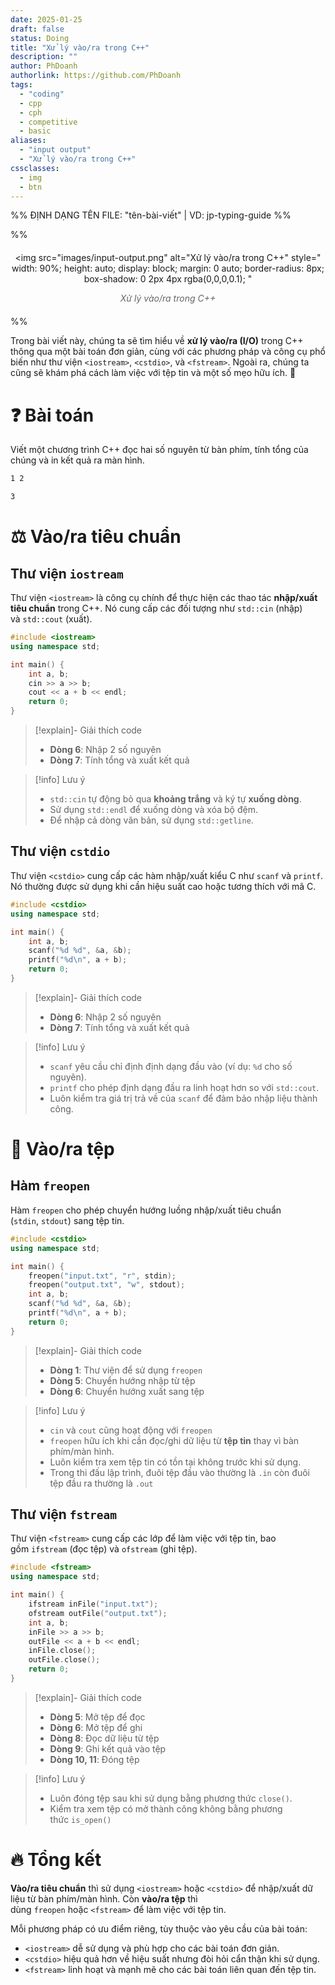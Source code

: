 ```yaml
---
date: 2025-01-25
draft: false
status: Doing
title: "Xử lý vào/ra trong C++"
description: ""
author: PhDoanh
authorlink: https://github.com/PhDoanh
tags: 
  - "coding"
  - cpp
  - cph
  - competitive
  - basic
aliases:
  - "input output"
  - "Xử lý vào/ra trong C++"
cssclasses:
  - img
  - btn
---
```

%% ĐỊNH DẠNG TÊN FILE: "tên-bài-viết" | VD: jp-typing-guide %%

%% <figure style="text-align: center; margin: 20px auto;">
  <img 
    src="images/input-output.png"
    alt="Xử lý vào/ra trong C++" 
    style="
      width: 90%;
      height: auto;
      display: block;
      margin: 0 auto;
      border-radius: 8px;
      box-shadow: 0 2px 4px rgba(0,0,0,0.1);
    "
  >
  <figcaption style="
    font-style: italic;
    color: #666;
    margin-top: 10px;
    font-size: 1em;
    padding: 0 10px;
  ">
    <em>Xử lý vào/ra trong C++</em>
  </figcaption>
</figure> %%

Trong bài viết này, chúng ta sẽ tìm hiểu về **xử lý vào/ra (I/O)** trong C++ thông qua một bài toán đơn giản, cùng với các phương pháp và công cụ phổ biến như thư viện `<iostream>`, `<cstdio>`, và `<fstream>`. Ngoài ra, chúng ta cũng sẽ khám phá cách làm việc với tệp tin và một số mẹo hữu ích. 🚀

# ❓ Bài toán
Viết một chương trình C++ đọc hai số nguyên từ bàn phím, tính tổng của chúng và in kết quả ra màn hình.

```txt title="Đầu vào mẫu"
1 2
```

```md title="Đầu ra mẫu"
3
```

# ⚖️ Vào/ra tiêu chuẩn
## Thư viện `iostream`
Thư viện `<iostream>` là công cụ chính để thực hiện các thao tác **nhập/xuất tiêu chuẩn** trong C++. Nó cung cấp các đối tượng như `std::cin` (nhập) và `std::cout` (xuất).

```cpp {6-7}
#include <iostream>
using namespace std;

int main() {
    int a, b;
    cin >> a >> b;
    cout << a + b << endl;
    return 0;
}
```

> [!explain]- Giải thích code
> - **Dòng 6**: Nhập 2 số nguyên
> - **Dòng 7**: Tính tổng và xuất kết quả

> [!info] Lưu ý
> - `std::cin` tự động bỏ qua **khoảng trắng** và ký tự **xuống dòng**.
> - Sử dụng `std::endl` để xuống dòng và xóa bộ đệm.
> - Để nhập cả dòng văn bản, sử dụng `std::getline`.

## Thư viện `cstdio`
Thư viện `<cstdio>` cung cấp các hàm nhập/xuất kiểu C như `scanf` và `printf`. Nó thường được sử dụng khi cần hiệu suất cao hoặc tương thích với mã C.

```cpp {6-7}
#include <cstdio>
using namespace std;

int main() {
    int a, b;
    scanf("%d %d", &a, &b);  
    printf("%d\n", a + b);  
    return 0;
}
```

> [!explain]- Giải thích code
> - **Dòng 6**: Nhập 2 số nguyên
> - **Dòng 7**: Tính tổng và xuất kết quả

> [!info] Lưu ý
> - `scanf` yêu cầu chỉ định định dạng đầu vào (ví dụ: `%d` cho số nguyên).
> - `printf` cho phép định dạng đầu ra linh hoạt hơn so với `std::cout`. 
> - Luôn kiểm tra giá trị trả về của `scanf` để đảm bảo nhập liệu thành công.

# 📂 Vào/ra tệp
## Hàm `freopen`
Hàm `freopen` cho phép chuyển hướng luồng nhập/xuất tiêu chuẩn (`stdin`, `stdout`) sang tệp tin.

```cpp {5-6}
#include <cstdio>
using namespace std;

int main() {
    freopen("input.txt", "r", stdin);
    freopen("output.txt", "w", stdout);
    int a, b;
    scanf("%d %d", &a, &b);
    printf("%d\n", a + b);
    return 0;
}
```

> [!explain]- Giải thích code
> - **Dòng 1**: Thư viện để sử dụng `freopen`
> - **Dòng 5**: Chuyển hướng nhập từ tệp
> - **Dòng 6**: Chuyển hướng xuất sang tệp

> [!info] Lưu ý
> - `cin` và `cout` cũng hoạt động với `freopen` 
> - `freopen` hữu ích khi cần đọc/ghi dữ liệu từ **tệp tin** thay vì bàn phím/màn hình.
> - Luôn kiểm tra xem tệp tin có tồn tại không trước khi sử dụng.
> - Trong thi đấu lập trình, đuôi tệp đầu vào thường là `.in` còn đuôi tệp đầu ra thường là `.out`

## Thư viện `fstream`
Thư viện `<fstream>` cung cấp các lớp để làm việc với tệp tin, bao gồm `ifstream` (đọc tệp) và `ofstream` (ghi tệp).

```cpp {5-6,8-11}
#include <fstream>
using namespace std;

int main() {
    ifstream inFile("input.txt"); 
    ofstream outFile("output.txt");
    int a, b;
    inFile >> a >> b; 
    outFile << a + b << endl;
    inFile.close(); 
    outFile.close();
    return 0;
}
```

> [!explain]- Giải thích code
> - **Dòng 5**:  Mở tệp để đọc
> - **Dòng 6**: Mở tệp để ghi
> - **Dòng 8**: Đọc dữ liệu từ tệp
> - **Dòng 9**: Ghi kết quả vào tệp
> - **Dòng 10, 11**: Đóng tệp 

> [!info] Lưu ý
> - Luôn đóng tệp sau khi sử dụng bằng phương thức `close()`.
> - Kiểm tra xem tệp có mở thành công không bằng phương thức `is_open()`

# 🔥 Tổng kết
**Vào/ra tiêu chuẩn** thì sử dụng `<iostream>` hoặc `<cstdio>` để nhập/xuất dữ liệu từ bàn phím/màn hình. Còn **vào/ra tệp** thì dùng `freopen` hoặc `<fstream>` để làm việc với tệp tin.  

Mỗi phương pháp có ưu điểm riêng, tùy thuộc vào yêu cầu của bài toán:
- `<iostream>` dễ sử dụng và phù hợp cho các bài toán đơn giản.
- `<cstdio>` hiệu quả hơn về hiệu suất nhưng đòi hỏi cẩn thận khi sử dụng.
- `<fstream>` linh hoạt và mạnh mẽ cho các bài toán liên quan đến tệp tin.

